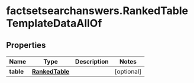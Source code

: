 # factsetsearchanswers.RankedTableTemplateDataAllOf

## Properties

Name | Type | Description | Notes
------------ | ------------- | ------------- | -------------
**table** | [**RankedTable**](RankedTable.md) |  | [optional] 


